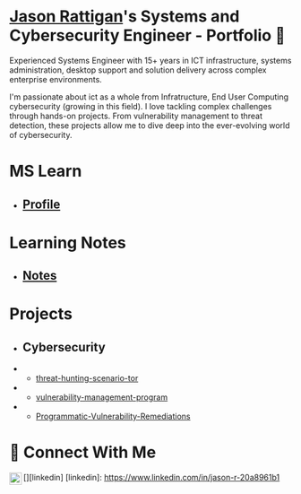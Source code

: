 # <a href="https://www.linkedin.com/in/jason-r-20a8961b1/">Jason Rattigan</a>'s Systems and Cybersecurity Engineer - Portfolio 🔐
Experienced Systems Engineer with 15+ years in ICT infrastructure, systems administration, desktop support and solution delivery across complex enterprise environments.

I'm passionate about ict as a whole from Infratructure, End User Computing cybersecurity (growing in this field). I love tackling complex challenges through hands-on projects. From vulnerability management to threat detection, these projects allow me to dive deep into the ever-evolving world of cybersecurity.

# MS Learn
- ## [Profile](https://learn.microsoft.com/en-us/users/jasonrattigan-6052/)

# Learning Notes
- ## [Notes](https://github.com/j-rattigan/Learning/tree/main)

# Projects
- ## Cybersecurity
- - [threat-hunting-scenario-tor](https://github.com/j-rattigan/Projects/tree/main/Cyber/threat-hunting-scenario-tor)
- - [vulnerability-management-program](https://github.com/j-rattigan/Projects/tree/main/Cyber/vulnerability-management-program)
- - [Programmatic-Vulnerability-Remediations](https://github.com/j-rattigan/Projects/tree/main/Cyber/Programmatic-Vulnerability-Remediations)
 
# 🤳 Connect With Me
[<img align="left" alt="___________ | LinkedIn" width="22px" src="https://cdn.jsdelivr.net/npm/simple-icons@v3/icons/linkedin.svg" />][linkedin]
[linkedin]: https://www.linkedin.com/in/jason-r-20a8961b1

<!--
<img width="35" alt="image" src="https://github.com/user-attachments/assets/2f41c7cd-5ea8-4475-b451-a37161b6c3fb"> 
<img width="35" alt="image" src="https://github.com/user-attachments/assets/77649969-9910-4994-8b96-74a116cfb2a8">
-->
